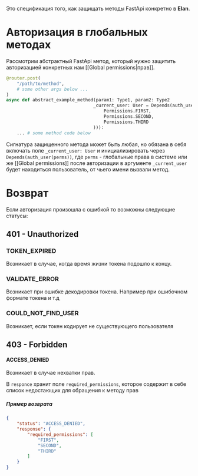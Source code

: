 Это спецификация того, как защищать методы FastApi конкретно в **Elan**.


# Авторизация в глобальных методах
Рассмотрим абстрактный  FastApi метод, который нужно защитить авторизацией конкретных нам [[Global permissions|прав]].

```python
@router.post(
	"/path/to/method",
	# some other args below ...
)
async def abstract_example_method(param1: Type1, param2: Type2
								 _current_user: User = Depends(auth_user(
									 Permissions.FIRST,
									 Permissions.SECOND,
									 Permissions.THIRD
								 ))):
	... # some method code below
```
Сигнатура защищенного метода может быть любая, но обязана в себя включать поле `_current_user: User` и инициализировать через `Depends(auth_user(perms))`, где `perms` - глобальные права в системе или же [[Global permissions]]
после авторизации в аргументе `_current_user` будет находиться пользователь, от чьего имени вызвали метод.
 
# Возврат
Если авторизация произошла с ошибкой то возможны следующие статусы:


## 401 - Unauthorized
### TOKEN_EXPIRED
Возникает в случае, когда время жизни токена подошло к концу.
### VALIDATE_ERROR
Возникает при ошибке декодировки токена. Например при ошибочном формате токена и т.д
### COULD_NOT_FIND_USER
Возникает, если токен кодирует не существующего пользователя

## 403 - Forbidden
#### ACCESS_DENIED
Возникает в случае нехватки прав.

В `responce` хранит поле `required_permissions`, которое содержит в себе список недостающих для обращения к методу прав 
##### Пример возврата
```json
{
	"status": "ACCESS_DENIED",
	"response": {
		"required_permissions": [
			"FIRST",
			"SECOND",
			"THIRD"
		]
	}
}
```